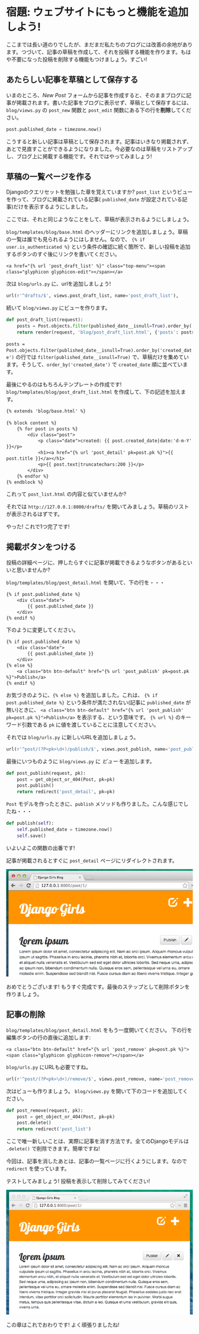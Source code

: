 # 宿題: ウェブサイトにもっと機能を追加しよう!

ここまでは長い道のりでしたが、まだまだ私たちのブログには改善の余地があります。つづいて、記事の草稿を作成して、それを投稿する機能を作ります。もはや不要になった投稿を削除する機能もつけましょう。すごい!

## あたらしい記事を草稿として保存する

いまのところ、*New Post* フォームから記事を作成すると、そのままブログに記事が掲載されます。書いた記事をブログに表示せず、草稿として保存するには、`blog/views.py` の `post_new` 関数と `post_edit` 関数にある下の行を**削除**してください。

```python
post.published_date = timezone.now()
```

こうすると新しい記事は草稿として保存されます。記事はいきなり掲載されず、あとで見直すことができるようになりました。今必要なのは草稿をリストアップし、ブログ上に掲載する機能です。それではやってみましょう!

## 草稿の一覧ページを作る

Djangoのクエリセットを勉強した章を覚えていますか? `post_list` というビューを作って、ブログに掲載されている記事( `published_date` が設定されている記事)だけを表示するようにしました。

ここでは、それと同じようなことをして、草稿が表示されるようにしましょう。

`blog/templates/blog/base.html` のヘッダーにリンクを追加しましょう。草稿の一覧は誰でも見られるようにはしません。なので、 `{% if user.is_authenticated %}` という条件の確認に続く箇所で、新しい投稿を追加するボタンのすぐ後にリンクを書いてください。

```django
<a href="{% url 'post_draft_list' %}" class="top-menu"><span class="glyphicon glyphicon-edit"></span></a>
```

次は `blog/urls.py` に、urlを追加しましょう!

```python
url(r'^drafts/$', views.post_draft_list, name='post_draft_list'),
```

続いて `blog/views.py` にビューを作ります。

```python
def post_draft_list(request):
    posts = Post.objects.filter(published_date__isnull=True).order_by('created_date')
    return render(request, 'blog/post_draft_list.html', {'posts': posts})
```

`posts = Post.objects.filter(published_date__isnull=True).order_by('created_date')` の行では `filter(published_date__isnull=True)` で、草稿だけを集めています。そうして、`order_by('created_date')` で `created_date` 順に並べています。

最後にやるのはもちろんテンプレートの作成です! `blog/templates/blog/post_draft_list.html` を作成して、下の記述を加えます。

```django
{% extends 'blog/base.html' %}

{% block content %}
    {% for post in posts %}
        <div class="post">
            <p class="date">created: {{ post.created_date|date:'d-m-Y' }}</p>
            <h1><a href="{% url 'post_detail' pk=post.pk %}">{{ post.title }}</a></h1>
            <p>{{ post.text|truncatechars:200 }}</p>
        </div>
    {% endfor %}
{% endblock %}
```

これって `post_list.html` の内容と似ていませんか?

それでは `http://127.0.0.1:8000/drafts/` を開いてみましょう。草稿のリストが表示されるはずです。

やった! これで1つ完了です!

## 掲載ボタンをつける

投稿の詳細ページに、押したらすぐに記事が掲載できるようなボタンがあるといいと思いませんか?

`blog/templates/blog/post_detail.html` を開いて、下の行を・・・

```django
{% if post.published_date %}
    <div class="date">
        {{ post.published_date }}
    </div>
{% endif %}
```

下のように変更してください。

```django
{% if post.published_date %}
    <div class="date">
        {{ post.published_date }}
    </div>
{% else %}
    <a class="btn btn-default" href="{% url 'post_publish' pk=post.pk %}">Publish</a>
{% endif %}
```

お気づきのように、`{% else %}` を追加しました。これは、 `{% if post.published_date %}` という条件が満たされない(記事に `published_date` が無い)ときに、 `<a class="btn btn-default" href="{% url 'post_publish' pk=post.pk %}">Publish</a>` を表示する、という意味です。 `{% url %}` のキーワード引数である `pk` に値を渡していることに注意してください。

それでは  `blog/urls.py` に新しいURLを追加しましょう。

```python
url(r'^post/(?P<pk>\d+)/publish/$', views.post_publish, name='post_publish'),
```

最後にいつものように `blog/views.py` に *ビュー* を追加します。

```python
def post_publish(request, pk):
    post = get_object_or_404(Post, pk=pk)
    post.publish()
    return redirect('post_detail', pk=pk)
```

`Post` モデルを作ったときに、`publish` メソッドも作りました。こんな感じでしたね・・・

```python
def publish(self):
    self.published_date = timezone.now()
    self.save()
```

いよいよこの関数の出番です!

記事が掲載されるとすぐに `post_detail` ページにリダイレクトされます。

![Publish button](images/publish2.png)

おめでとうございます! もうすぐ完成です。最後のステップとして削除ボタンを作りましょう。

## 記事の削除

`blog/templates/blog/post_detail.html` をもう一度開いてください。
下の行を編集ボタンの行の直後に追加します:

```django
<a class="btn btn-default" href="{% url 'post_remove' pk=post.pk %}"><span class="glyphicon glyphicon-remove"></span></a>
```

`blog/urls.py` にURLも必要ですね。

```python
url(r'^post/(?P<pk>\d+)/remove/$', views.post_remove, name='post_remove'),
```

次はビューも作りましょう。 `blog/views.py` を開いて下のコードを追加してください。

```python
def post_remove(request, pk):
    post = get_object_or_404(Post, pk=pk)
    post.delete()
    return redirect('post_list')
```

ここで唯一新しいことは、実際に記事を消す方法です。全てのDjangoモデルは `.delete()` で削除できます。簡単ですね!

今回は、記事を消したあとは、記事の一覧ページに行くようにします。なので `redirect` を使っています。

テストしてみましょう! 投稿を表示して削除してみてください!

![Delete button](images/delete3.png)

この章はこれでおわりです! よく頑張りましたね!
